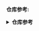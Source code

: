**仓库参考:**

<details>
<summary><b>仓库参考</b></summary>

| **模块** | **repo1.maven** | **search.maven** |
|---------|-----------------|------------------|
| simbot-logger-androidNativeArm32 | [simbot-logger-androidNativeArm32: v3.0.0-beta.3](https://repo1.maven.org/maven2/love/forte/simbot/simbot-logger-androidnativearm32/3.0.0-beta.3) | [simbot-logger-androidNativeArm32: v3.0.0-beta.3](https://search.maven.org/artifact/love.forte.simbot/simbot-logger-androidnativearm32/3.0.0-beta.3/jar)  |
| simbot-logger-androidNativeArm64 | [simbot-logger-androidNativeArm64: v3.0.0-beta.3](https://repo1.maven.org/maven2/love/forte/simbot/simbot-logger-androidnativearm64/3.0.0-beta.3) | [simbot-logger-androidNativeArm64: v3.0.0-beta.3](https://search.maven.org/artifact/love.forte.simbot/simbot-logger-androidnativearm64/3.0.0-beta.3/jar)  |
| simbot-logger-androidNativeX64 | [simbot-logger-androidNativeX64: v3.0.0-beta.3](https://repo1.maven.org/maven2/love/forte/simbot/simbot-logger-androidnativex64/3.0.0-beta.3) | [simbot-logger-androidNativeX64: v3.0.0-beta.3](https://search.maven.org/artifact/love.forte.simbot/simbot-logger-androidnativex64/3.0.0-beta.3/jar)  |
| simbot-logger-androidNativeX86 | [simbot-logger-androidNativeX86: v3.0.0-beta.3](https://repo1.maven.org/maven2/love/forte/simbot/simbot-logger-androidnativex86/3.0.0-beta.3) | [simbot-logger-androidNativeX86: v3.0.0-beta.3](https://search.maven.org/artifact/love.forte.simbot/simbot-logger-androidnativex86/3.0.0-beta.3/jar)  |
| simbot-logger-iosArm32 | [simbot-logger-iosArm32: v3.0.0-beta.3](https://repo1.maven.org/maven2/love/forte/simbot/simbot-logger-iosarm32/3.0.0-beta.3) | [simbot-logger-iosArm32: v3.0.0-beta.3](https://search.maven.org/artifact/love.forte.simbot/simbot-logger-iosarm32/3.0.0-beta.3/jar)  |
| simbot-logger-iosArm64 | [simbot-logger-iosArm64: v3.0.0-beta.3](https://repo1.maven.org/maven2/love/forte/simbot/simbot-logger-iosarm64/3.0.0-beta.3) | [simbot-logger-iosArm64: v3.0.0-beta.3](https://search.maven.org/artifact/love.forte.simbot/simbot-logger-iosarm64/3.0.0-beta.3/jar)  |
| simbot-logger-iosSimulatorArm64 | [simbot-logger-iosSimulatorArm64: v3.0.0-beta.3](https://repo1.maven.org/maven2/love/forte/simbot/simbot-logger-iossimulatorarm64/3.0.0-beta.3) | [simbot-logger-iosSimulatorArm64: v3.0.0-beta.3](https://search.maven.org/artifact/love.forte.simbot/simbot-logger-iossimulatorarm64/3.0.0-beta.3/jar)  |
| simbot-logger-iosX64 | [simbot-logger-iosX64: v3.0.0-beta.3](https://repo1.maven.org/maven2/love/forte/simbot/simbot-logger-iosx64/3.0.0-beta.3) | [simbot-logger-iosX64: v3.0.0-beta.3](https://search.maven.org/artifact/love.forte.simbot/simbot-logger-iosx64/3.0.0-beta.3/jar)  |
| simbot-logger-js | [simbot-logger-js: v3.0.0-beta.3](https://repo1.maven.org/maven2/love/forte/simbot/simbot-logger-js/3.0.0-beta.3) | [simbot-logger-js: v3.0.0-beta.3](https://search.maven.org/artifact/love.forte.simbot/simbot-logger-js/3.0.0-beta.3/jar)  |
| simbot-logger-jvm | [simbot-logger-jvm: v3.0.0-beta.3](https://repo1.maven.org/maven2/love/forte/simbot/simbot-logger-jvm/3.0.0-beta.3) | [simbot-logger-jvm: v3.0.0-beta.3](https://search.maven.org/artifact/love.forte.simbot/simbot-logger-jvm/3.0.0-beta.3/jar)  |
| simbot-logger-linuxArm32Hfp | [simbot-logger-linuxArm32Hfp: v3.0.0-beta.3](https://repo1.maven.org/maven2/love/forte/simbot/simbot-logger-linuxarm32hfp/3.0.0-beta.3) | [simbot-logger-linuxArm32Hfp: v3.0.0-beta.3](https://search.maven.org/artifact/love.forte.simbot/simbot-logger-linuxarm32hfp/3.0.0-beta.3/jar)  |
| simbot-logger-linuxArm64 | [simbot-logger-linuxArm64: v3.0.0-beta.3](https://repo1.maven.org/maven2/love/forte/simbot/simbot-logger-linuxarm64/3.0.0-beta.3) | [simbot-logger-linuxArm64: v3.0.0-beta.3](https://search.maven.org/artifact/love.forte.simbot/simbot-logger-linuxarm64/3.0.0-beta.3/jar)  |
| simbot-logger-linuxMips32 | [simbot-logger-linuxMips32: v3.0.0-beta.3](https://repo1.maven.org/maven2/love/forte/simbot/simbot-logger-linuxmips32/3.0.0-beta.3) | [simbot-logger-linuxMips32: v3.0.0-beta.3](https://search.maven.org/artifact/love.forte.simbot/simbot-logger-linuxmips32/3.0.0-beta.3/jar)  |
| simbot-logger-linuxMipsel32 | [simbot-logger-linuxMipsel32: v3.0.0-beta.3](https://repo1.maven.org/maven2/love/forte/simbot/simbot-logger-linuxmipsel32/3.0.0-beta.3) | [simbot-logger-linuxMipsel32: v3.0.0-beta.3](https://search.maven.org/artifact/love.forte.simbot/simbot-logger-linuxmipsel32/3.0.0-beta.3/jar)  |
| simbot-logger-linuxX64 | [simbot-logger-linuxX64: v3.0.0-beta.3](https://repo1.maven.org/maven2/love/forte/simbot/simbot-logger-linuxx64/3.0.0-beta.3) | [simbot-logger-linuxX64: v3.0.0-beta.3](https://search.maven.org/artifact/love.forte.simbot/simbot-logger-linuxx64/3.0.0-beta.3/jar)  |
| simbot-logger-macosArm64 | [simbot-logger-macosArm64: v3.0.0-beta.3](https://repo1.maven.org/maven2/love/forte/simbot/simbot-logger-macosarm64/3.0.0-beta.3) | [simbot-logger-macosArm64: v3.0.0-beta.3](https://search.maven.org/artifact/love.forte.simbot/simbot-logger-macosarm64/3.0.0-beta.3/jar)  |
| simbot-logger-macosX64 | [simbot-logger-macosX64: v3.0.0-beta.3](https://repo1.maven.org/maven2/love/forte/simbot/simbot-logger-macosx64/3.0.0-beta.3) | [simbot-logger-macosX64: v3.0.0-beta.3](https://search.maven.org/artifact/love.forte.simbot/simbot-logger-macosx64/3.0.0-beta.3/jar)  |
| simbot-logger-metadata | [simbot-logger-metadata: v3.0.0-beta.3](https://repo1.maven.org/maven2/love/forte/simbot/simbot-logger-metadata/3.0.0-beta.3) | [simbot-logger-metadata: v3.0.0-beta.3](https://search.maven.org/artifact/love.forte.simbot/simbot-logger-metadata/3.0.0-beta.3/jar)  |
| simbot-logger-mingwX64 | [simbot-logger-mingwX64: v3.0.0-beta.3](https://repo1.maven.org/maven2/love/forte/simbot/simbot-logger-mingwx64/3.0.0-beta.3) | [simbot-logger-mingwX64: v3.0.0-beta.3](https://search.maven.org/artifact/love.forte.simbot/simbot-logger-mingwx64/3.0.0-beta.3/jar)  |
| simbot-logger-mingwX86 | [simbot-logger-mingwX86: v3.0.0-beta.3](https://repo1.maven.org/maven2/love/forte/simbot/simbot-logger-mingwx86/3.0.0-beta.3) | [simbot-logger-mingwX86: v3.0.0-beta.3](https://search.maven.org/artifact/love.forte.simbot/simbot-logger-mingwx86/3.0.0-beta.3/jar)  |
| simbot-logger-tvosArm64 | [simbot-logger-tvosArm64: v3.0.0-beta.3](https://repo1.maven.org/maven2/love/forte/simbot/simbot-logger-tvosarm64/3.0.0-beta.3) | [simbot-logger-tvosArm64: v3.0.0-beta.3](https://search.maven.org/artifact/love.forte.simbot/simbot-logger-tvosarm64/3.0.0-beta.3/jar)  |
| simbot-logger-tvosSimulatorArm64 | [simbot-logger-tvosSimulatorArm64: v3.0.0-beta.3](https://repo1.maven.org/maven2/love/forte/simbot/simbot-logger-tvossimulatorarm64/3.0.0-beta.3) | [simbot-logger-tvosSimulatorArm64: v3.0.0-beta.3](https://search.maven.org/artifact/love.forte.simbot/simbot-logger-tvossimulatorarm64/3.0.0-beta.3/jar)  |
| simbot-logger-tvosX64 | [simbot-logger-tvosX64: v3.0.0-beta.3](https://repo1.maven.org/maven2/love/forte/simbot/simbot-logger-tvosx64/3.0.0-beta.3) | [simbot-logger-tvosX64: v3.0.0-beta.3](https://search.maven.org/artifact/love.forte.simbot/simbot-logger-tvosx64/3.0.0-beta.3/jar)  |
| simbot-logger-wasm32 | [simbot-logger-wasm32: v3.0.0-beta.3](https://repo1.maven.org/maven2/love/forte/simbot/simbot-logger-wasm32/3.0.0-beta.3) | [simbot-logger-wasm32: v3.0.0-beta.3](https://search.maven.org/artifact/love.forte.simbot/simbot-logger-wasm32/3.0.0-beta.3/jar)  |
| simbot-logger-watchosArm32 | [simbot-logger-watchosArm32: v3.0.0-beta.3](https://repo1.maven.org/maven2/love/forte/simbot/simbot-logger-watchosarm32/3.0.0-beta.3) | [simbot-logger-watchosArm32: v3.0.0-beta.3](https://search.maven.org/artifact/love.forte.simbot/simbot-logger-watchosarm32/3.0.0-beta.3/jar)  |
| simbot-logger-watchosArm64 | [simbot-logger-watchosArm64: v3.0.0-beta.3](https://repo1.maven.org/maven2/love/forte/simbot/simbot-logger-watchosarm64/3.0.0-beta.3) | [simbot-logger-watchosArm64: v3.0.0-beta.3](https://search.maven.org/artifact/love.forte.simbot/simbot-logger-watchosarm64/3.0.0-beta.3/jar)  |
| simbot-logger-watchosSimulatorArm64 | [simbot-logger-watchosSimulatorArm64: v3.0.0-beta.3](https://repo1.maven.org/maven2/love/forte/simbot/simbot-logger-watchossimulatorarm64/3.0.0-beta.3) | [simbot-logger-watchosSimulatorArm64: v3.0.0-beta.3](https://search.maven.org/artifact/love.forte.simbot/simbot-logger-watchossimulatorarm64/3.0.0-beta.3/jar)  |
| simbot-logger-watchosX64 | [simbot-logger-watchosX64: v3.0.0-beta.3](https://repo1.maven.org/maven2/love/forte/simbot/simbot-logger-watchosx64/3.0.0-beta.3) | [simbot-logger-watchosX64: v3.0.0-beta.3](https://search.maven.org/artifact/love.forte.simbot/simbot-logger-watchosx64/3.0.0-beta.3/jar)  |
| simbot-logger-watchosX86 | [simbot-logger-watchosX86: v3.0.0-beta.3](https://repo1.maven.org/maven2/love/forte/simbot/simbot-logger-watchosx86/3.0.0-beta.3) | [simbot-logger-watchosX86: v3.0.0-beta.3](https://search.maven.org/artifact/love.forte.simbot/simbot-logger-watchosx86/3.0.0-beta.3/jar)  |
| simbot-api | [simbot-api: v3.0.0-beta.3](https://repo1.maven.org/maven2/love/forte/simbot/simbot-api/3.0.0-beta.3) | [simbot-api: v3.0.0-beta.3](https://search.maven.org/artifact/love.forte.simbot/simbot-api/3.0.0-beta.3/jar)  |
| simbot-core | [simbot-core: v3.0.0-beta.3](https://repo1.maven.org/maven2/love/forte/simbot/simbot-core/3.0.0-beta.3) | [simbot-core: v3.0.0-beta.3](https://search.maven.org/artifact/love.forte.simbot/simbot-core/3.0.0-beta.3/jar)  |
| simboot-api | [simboot-api: v3.0.0-beta.3](https://repo1.maven.org/maven2/love/forte/simbot/boot/simboot-api/3.0.0-beta.3) | [simboot-api: v3.0.0-beta.3](https://search.maven.org/artifact/love.forte.simbot.boot/simboot-api/3.0.0-beta.3/jar)  |
| simboot-core | [simboot-core: v3.0.0-beta.3](https://repo1.maven.org/maven2/love/forte/simbot/boot/simboot-core/3.0.0-beta.3) | [simboot-core: v3.0.0-beta.3](https://search.maven.org/artifact/love.forte.simbot.boot/simboot-core/3.0.0-beta.3/jar)  |
| simboot-core-annotation | [simboot-core-annotation: v3.0.0-beta.3](https://repo1.maven.org/maven2/love/forte/simbot/boot/simboot-core-annotation/3.0.0-beta.3) | [simboot-core-annotation: v3.0.0-beta.3](https://search.maven.org/artifact/love.forte.simbot.boot/simboot-core-annotation/3.0.0-beta.3/jar)  |
| simboot-core-spring-boot-starter | [simboot-core-spring-boot-starter: v3.0.0-beta.3](https://repo1.maven.org/maven2/love/forte/simbot/boot/simboot-core-spring-boot-starter/3.0.0-beta.3) | [simboot-core-spring-boot-starter: v3.0.0-beta.3](https://search.maven.org/artifact/love.forte.simbot.boot/simboot-core-spring-boot-starter/3.0.0-beta.3/jar)  |

</details>
